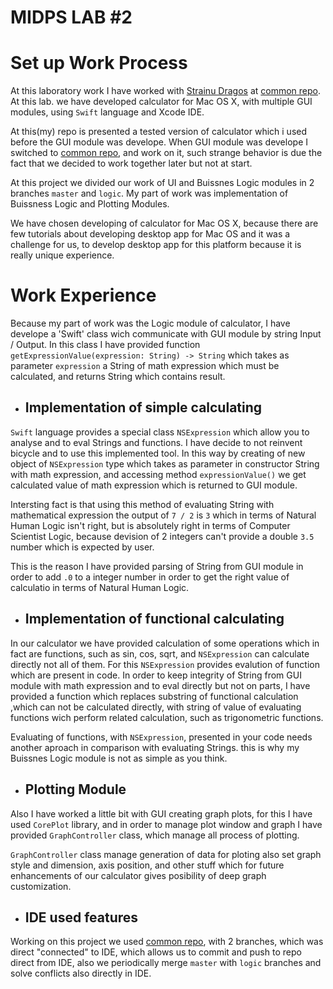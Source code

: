 # MIDPS LAB #2

# Set up Work Process

At this laboratory work I have worked with [Strainu Dragos](https://github.com/strdr4605) at [common repo](https://github.com/strdr4605/Calculator-OSX).
At this lab. we have developed calculator for Mac OS X, with multiple GUI modules, using `Swift` language and Xcode IDE. 

At this(my) repo is presented a tested version of calculator which i used before the GUI module was develope. When GUI module was develope I
switched to [common repo](https://github.com/strdr4605/Calculator-OSX), and work on it, such strange behavior is due the fact that
we decided to work together later but not at start.

At this project we divided our work of UI and Buissnes Logic modules in 2 branches `master` and `logic`. My part of work was implementation 
of Buissness Logic and Plotting Modules.

We have chosen developing of calculator for Mac OS X, because there are few tutorials about developing desktop app for Mac OS
and it was a challenge for us, to develop desktop app for this platform because it is really unique experience.

# Work Experience

Because my part of work was the Logic module of calculator, I have develope a 'Swift' class wich communicate with GUI module by
string Input / Output. In this class I have provided function `getExpressionValue(expression: String) -> String` which takes as parameter
`expression` a String of math expression which must be calculated, and returns String which contains result.

- ## Implementation of simple calculating

`Swift` language provides a special class `NSExpression` which allow you to analyse and to eval Strings and functions. I have
decide to not reinvent bicycle and to use this implemented tool. In this way by creating of new object of `NSExpression` type
which takes as parameter in constructor String with math expression, and accessing method `expressionValue()` we get calculated
value of math expression which is returned to GUI module.

Intersting fact is that using this method of evaluating String with mathematical expression the output of `7 / 2` is `3` which
in terms of Natural Human Logic isn't right, but is absolutely right in terms of Computer Scientist Logic, because devision of
2 integers can't provide a double `3.5` number which is expected by user.

This is the reason I have provided parsing of String from GUI module in order to add `.0` to a integer number in order to get
the right value of calculatio in terms of Natural Human Logic.

- ## Implementation of functional calculating

In our calculator we have provided calculation of some operations which in fact are functions, such as sin, cos, sqrt, and 
`NSExpression` can calculate directly not all of them. For this `NSExpression` provides evalution of function which are present
in code. In order to keep integrity of String from GUI module with math expression and to eval directly but not on parts, I 
have provided a function which replaces substring of functional calculation ,which can not be calculated directly, with string 
of value of evaluating functions wich perform related calculation, such as trigonometric functions.

Evaluating of functions, with `NSExpression`, presented in your code needs another aproach in comparison with evaluating 
Strings. this is why my Buissnes Logic module is not as simple as you think.

- ## Plotting Module

Also I have worked a little bit with GUI creating graph plots, for this I have used `CorePlot` library, and in order to manage
plot window and graph I have provided `GraphController` class, which manage all process of plotting.

`GraphController` class manage generation of data for ploting also set graph style and dimension, axis position, and other stuff
which for future enhancements of our calculator gives posibility of deep graph customization.

- ## IDE used features

Working on this project we used [common repo](https://github.com/strdr4605/Calculator-OSX), with 2 branches, which was direct
"connected" to IDE, which allows us to commit and push to repo direct from IDE, also we periodically merge `master` with  `logic`
branches and solve conflicts also directly in IDE.
